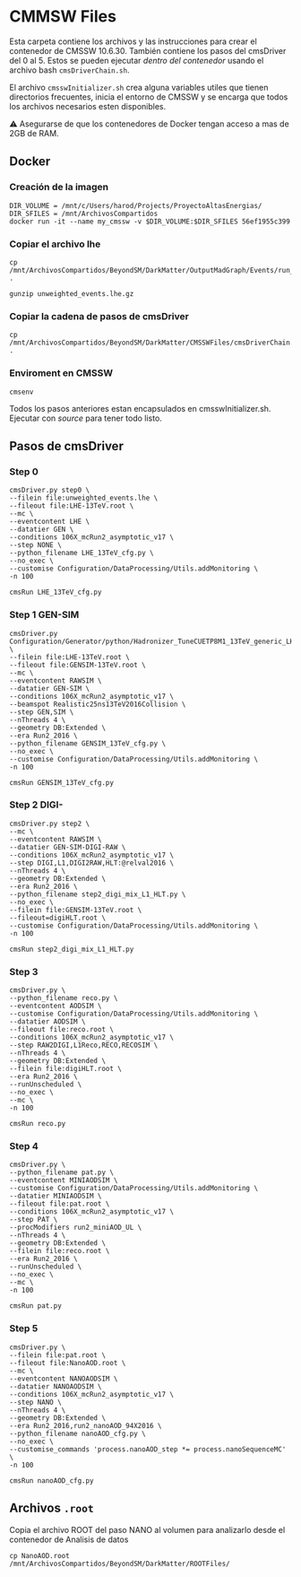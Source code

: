 # CMMSW Files

Esta carpeta contiene los archivos y las instrucciones para crear el contenedor de CMSSW 10.6.30. También contiene los pasos del cmsDriver del 0 al 5. Estos se pueden ejecutar *dentro del contenedor* usando el archivo bash `cmsDriverChain.sh`.

El archivo `cmsswInitializer.sh` crea alguna variables utiles que tienen directorios frecuentes, inicia el entorno de CMSSW y se encarga que todos los archivos necesarios esten disponibles.

⚠️ Asegurarse de que los contenedores de Docker tengan acceso a mas de 2GB de RAM.

## Docker


### Creación de la imagen

```
DIR_VOLUME = /mnt/c/Users/harod/Projects/ProyectoAltasEnergias/
DIR_SFILES = /mnt/ArchivosCompartidos
docker run -it --name my_cmssw -v $DIR_VOLUME:$DIR_SFILES 56ef1955c399
```

### Copiar el archivo lhe

```
cp /mnt/ArchivosCompartidos/BeyondSM/DarkMatter/OutputMadGraph/Events/run_01/unweighted_events.lhe.gz .

gunzip unweighted_events.lhe.gz
```

### Copiar la cadena de pasos de cmsDriver

```
cp /mnt/ArchivosCompartidos/BeyondSM/DarkMatter/CMSSWFiles/cmsDriverChain.sh .
```

### Enviroment en CMSSW

```
cmsenv
```

Todos los pasos anteriores estan encapsulados en cmsswInitializer.sh. Ejecutar con *source* para tener todo listo.

## Pasos de cmsDriver

### Step 0
```
cmsDriver.py step0 \
--filein file:unweighted_events.lhe \
--fileout file:LHE-13TeV.root \
--mc \
--eventcontent LHE \
--datatier GEN \
--conditions 106X_mcRun2_asymptotic_v17 \
--step NONE \
--python_filename LHE_13TeV_cfg.py \
--no_exec \
--customise Configuration/DataProcessing/Utils.addMonitoring \
-n 100

cmsRun LHE_13TeV_cfg.py
```

### Step 1 GEN-SIM

```
cmsDriver.py Configuration/Generator/python/Hadronizer_TuneCUETP8M1_13TeV_generic_LHE_pythia8_cff.py \
--filein file:LHE-13TeV.root \
--fileout file:GENSIM-13TeV.root \
--mc \
--eventcontent RAWSIM \
--datatier GEN-SIM \
--conditions 106X_mcRun2_asymptotic_v17 \
--beamspot Realistic25ns13TeV2016Collision \
--step GEN,SIM \
--nThreads 4 \
--geometry DB:Extended \
--era Run2_2016 \
--python_filename GENSIM_13TeV_cfg.py \
--no_exec \
--customise Configuration/DataProcessing/Utils.addMonitoring \
-n 100

cmsRun GENSIM_13TeV_cfg.py
```

### Step 2 DIGI-

```
cmsDriver.py step2 \
--mc \
--eventcontent RAWSIM \
--datatier GEN-SIM-DIGI-RAW \
--conditions 106X_mcRun2_asymptotic_v17 \
--step DIGI,L1,DIGI2RAW,HLT:@relval2016 \
--nThreads 4 \
--geometry DB:Extended \
--era Run2_2016 \
--python_filename step2_digi_mix_L1_HLT.py \
--no_exec \
--filein file:GENSIM-13TeV.root \
--fileout=digiHLT.root \
--customise Configuration/DataProcessing/Utils.addMonitoring \
-n 100

cmsRun step2_digi_mix_L1_HLT.py
```

### Step 3 

```
cmsDriver.py \
--python_filename reco.py \
--eventcontent AODSIM \
--customise Configuration/DataProcessing/Utils.addMonitoring \
--datatier AODSIM \
--fileout file:reco.root \
--conditions 106X_mcRun2_asymptotic_v17 \
--step RAW2DIGI,L1Reco,RECO,RECOSIM \
--nThreads 4 \
--geometry DB:Extended \
--filein file:digiHLT.root \
--era Run2_2016 \
--runUnscheduled \
--no_exec \
--mc \
-n 100

cmsRun reco.py
```

### Step 4

```
cmsDriver.py \
--python_filename pat.py \
--eventcontent MINIAODSIM \
--customise Configuration/DataProcessing/Utils.addMonitoring \
--datatier MINIAODSIM \
--fileout file:pat.root \
--conditions 106X_mcRun2_asymptotic_v17 \
--step PAT \
--procModifiers run2_miniAOD_UL \
--nThreads 4 \
--geometry DB:Extended \
--filein file:reco.root \
--era Run2_2016 \
--runUnscheduled \
--no_exec \
--mc \
-n 100

cmsRun pat.py
```

### Step 5

```
cmsDriver.py \
--filein file:pat.root \
--fileout file:NanoAOD.root \
--mc \
--eventcontent NANOAODSIM \
--datatier NANOAODSIM \
--conditions 106X_mcRun2_asymptotic_v17 \
--step NANO \
--nThreads 4 \
--geometry DB:Extended \
--era Run2_2016,run2_nanoAOD_94X2016 \
--python_filename nanoAOD_cfg.py \
--no_exec \
--customise_commands 'process.nanoAOD_step *= process.nanoSequenceMC' \
-n 100

cmsRun nanoAOD_cfg.py
```

## Archivos `.root`

Copia el archivo ROOT del paso NANO al volumen para analizarlo desde el contenedor de Analisis de datos

```
cp NanoAOD.root /mnt/ArchivosCompartidos/BeyondSM/DarkMatter/ROOTFiles/
```